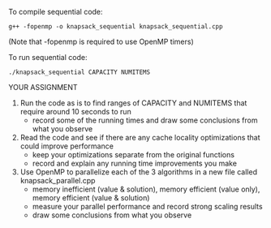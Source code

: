 To compile sequential code:

`g++ -fopenmp -o knapsack_sequential knapsack_sequential.cpp`

(Note that -fopenmp is required to use OpenMP timers)

To run sequential code:

`./knapsack_sequential CAPACITY NUMITEMS`

YOUR ASSIGNMENT

1. Run the code as is to find ranges of CAPACITY and NUMITEMS that require around 10 seconds to run
    * record some of the running times and draw some conclusions from what you observe
2. Read the code and see if there are any cache locality optimizations that could improve performance
    * keep your optimizations separate from the original functions
    * record and explain any running time improvements you make
3. Use OpenMP to parallelize each of the 3 algorithms in a new file called knapsack_parallel.cpp
    * memory inefficient (value & solution), memory efficient (value only), memory efficient (value & solution)
    * measure your parallel performance and record strong scaling results
    * draw some conclusions from what you observe
